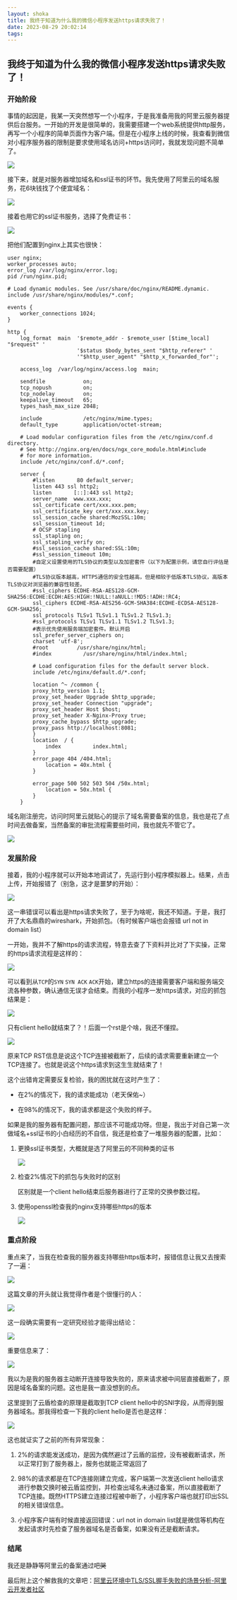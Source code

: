 ```yaml
---
layout: shoka
title: 我终于知道为什么我的微信小程序发送https请求失败了！
date: 2023-08-29 20:02:14
tags:
---
```


## 我终于知道为什么我的微信小程序发送https请求失败了！

### 开始阶段

事情的起因是，我某一天突然想写一个小程序，于是我准备用我的阿里云服务器提供后台服务。一开始的开发是很简单的，我需要搭建一个web系统提供http服务，再写一个小程序的简单页面作为客户端。但是在小程序上线的时候，我查看到微信对小程序服务器的限制是要求使用域名访问+https访问时，我就发现问题不简单了。

![](./wozhongyuzhidao/wx-yaoqiu.png)

接下来，就是对服务器增加域名和ssl证书的环节。我先使用了阿里云的域名服务，花6块钱找了个便宜域名：

![](./wozhongyuzhidao/aliyun-domain.png)

接着也用它的ssl证书服务，选择了免费证书：

![](./wozhongyuzhidao/aliyun-ssl.png)

把他们配置到nginx上其实也很快：

```nginx
user nginx;
worker_processes auto;
error_log /var/log/nginx/error.log;
pid /run/nginx.pid;

# Load dynamic modules. See /usr/share/doc/nginx/README.dynamic.
include /usr/share/nginx/modules/*.conf;

events {
    worker_connections 1024;
}

http {
    log_format  main  '$remote_addr - $remote_user [$time_local] "$request" '
                      '$status $body_bytes_sent "$http_referer" '
                      '"$http_user_agent" "$http_x_forwarded_for"';

    access_log  /var/log/nginx/access.log  main;

    sendfile            on;
    tcp_nopush          on;
    tcp_nodelay         on;
    keepalive_timeout   65;
    types_hash_max_size 2048;

    include             /etc/nginx/mime.types;
    default_type        application/octet-stream;

    # Load modular configuration files from the /etc/nginx/conf.d directory.
    # See http://nginx.org/en/docs/ngx_core_module.html#include
    # for more information.
    include /etc/nginx/conf.d/*.conf;

    server {
        #listen       80 default_server;
        listen 443 ssl http2;
        listen       [::]:443 ssl http2;
        server_name  www.xxx.xxx;
        ssl_certificate cert/xxx.xxx.pem;
        ssl_certificate_key cert/xxx.xxx.key;
        ssl_session_cache shared:MozSSL:10m;
        ssl_session_timeout 1d;
        # OCSP stapling
        ssl_stapling on;
        ssl_stapling_verify on;
        #ssl_session_cache shared:SSL:10m;
        #ssl_session_timeout 10m;
        #自定义设置使用的TLS协议的类型以及加密套件（以下为配置示例，请您自行评估是否需要配置）
        #TLS协议版本越高，HTTPS通信的安全性越高，但是相较于低版本TLS协议，高版本TLS协议对浏览器的兼容性较差。
        #ssl_ciphers ECDHE-RSA-AES128-GCM-SHA256:ECDHE:ECDH:AES:HIGH:!NULL:!aNULL:!MD5:!ADH:!RC4;
        ssl_ciphers ECDHE-RSA-AES256-GCM-SHA384:ECDHE-ECDSA-AES128-GCM-SHA256;
        ssl_protocols TLSv1 TLSv1.1 TLSv1.2 TLSv1.3;
        #ssl_protocols TLSv1 TLSv1.1 TLSv1.2 TLSv1.3;
        #表示优先使用服务端加密套件。默认开启
        ssl_prefer_server_ciphers on;
        charset 'utf-8';
        #root         /usr/share/nginx/html;
        #index          /usr/share/nginx/html/index.html;

        # Load configuration files for the default server block.
        include /etc/nginx/default.d/*.conf;

        location ^~ /common {
        proxy_http_version 1.1;
        proxy_set_header Upgrade $http_upgrade;
        proxy_set_header Connection "upgrade";
        proxy_set_header Host $host;
        proxy_set_header X-Nginx-Proxy true;
        proxy_cache_bypass $http_upgrade;
        proxy_pass http://localhost:8081;
        }
        location  / {
            index          index.html;
        }
        error_page 404 /404.html;
            location = 40x.html {
        }

        error_page 500 502 503 504 /50x.html;
            location = 50x.html {
        }
    }
```

域名刚注册完，访问时阿里云就贴心的提示了域名需要备案的信息，我也是花了点时间去做备案，当然备案的审批流程需要些时间，我也就先不管它了。

![](./wozhongyuzhidao/aliyun-beian.png)

### 发展阶段

接着，我的小程序就可以开始本地调试了，先运行到小程序模拟器上。结果，点击上传，开始报错了（别急，这才是噩梦的开始）：

![](./wozhongyuzhidao/wx-1.png)

这一串错误可以看出是https请求失败了，至于为啥呢，我还不知道。于是，我打开了大名鼎鼎的wireshark，开始抓包。（有时候客户端也会报错 url not in domain list）

一开始，我并不了解https的请求流程，特意去查了下资料并比对了下实操，正常的https请求流程是这样的：

![](./wozhongyuzhidao/wireshark-2.png)

可以看到从`TCP`的`SYN` `SYN ACK` `ACK`开始，建立https的连接需要客户端和服务端交流各种参数，确认通信无误才会结束。而我的小程序一发https请求，对应的抓包结果是：

![](./wozhongyuzhidao/wireshark-1.png)

只有client hello就结束了？！后面一个rst是个啥，我还不懂捏。

![](./wozhongyuzhidao/baidu-article1.png)

原来TCP RST信息是说这个TCP连接被截断了，后续的请求需要重新建立一个TCP连接了。也就是说这个https请求到这生生就结束了！

这个出错肯定需要反复检验，我的困扰就在这时产生了：

- 在2%的情况下，我的请求能成功（老天保佑~）

- 在98%的情况下，我的请求都是这个失败的样子。

如果是我的服务器有配置问题，那应该不可能成功呀。但是，我出于对自己第一次做域名+ssl证书的小白经历的不自信，我还是检查了一堆服务器的配置，比如：

1. 更换ssl证书类型，大概就是选了阿里云的不同种类的证书
   
   ![](./wozhongyuzhidao/aliyun-ssl2.png)

2. 检查2%情况下的抓包与失败时的区别
   
   区别就是一个client hello结束后服务器进行了正常的交换参数过程。

3. 使用openssl检查我的nginx支持哪些https的版本
   
   ![](./wozhongyuzhidao/aliyun-server.png)

### 重点阶段

重点来了，当我在检查我的服务器支持哪些https版本时，报错信息让我又去搜索了一遍：

![](./wozhongyuzhidao/aliyun-sousuo.png)

这篇文章的开头就让我觉得作者是个很懂行的人：

![](./wozhongyuzhidao/aliyun-article1.png)

这一段确实需要有一定研究经验才能得出结论：

![](./wozhongyuzhidao/aliyun-article2.png)

重要信息来了：

![](./wozhongyuzhidao/aliyun-article3.png)

我以为是我的服务器主动断开连接导致失败的，原来请求被中间层直接截断了，原因是域名备案的问题。这也是我一直没想到的点。

这里提到了云盾检查的原理是截取到TCP client hello中的SNI字段，从而得到服务器域名。那我得检查一下我的client hello是否也是这样：

![](./wozhongyuzhidao/aliyun-server2.png)

这也就证实了之前的所有异常现象：

1. 2%的请求能发送成功，是因为偶然避过了云盾的监控，没有被截断请求，所以正常打到了服务器上，服务也就能正常返回了

2. 98%的请求都是在TCP连接刚建立完成，客户端第一次发送client hello请求进行参数交换时被云盾监控到，并检查出域名未通过备案，所以直接截断了TCP连接。既然HTTPS建立连接过程被中断了，小程序客户端也就打印出SSL的相关错误信息。

3. 小程序客户端有时候直接返回错误：url not in domain list就是微信等机构在发起请求时先检查了服务器域名是否备案，如果没有还是截断请求。

### 结尾

我还是静静等阿里云的备案通过吧~~哭~~

最后附上这个解救我的文章吧：[阿里云环境中TLS/SSL握手失败的场景分析-阿里云开发者社区](https://developer.aliyun.com/article/751868)
